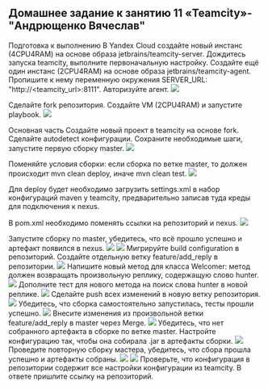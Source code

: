 ## Домашнее задание к занятию 11 «Teamcity»-"Андрющенко Вячеслав"

Подготовка к выполнению
В Yandex Cloud создайте новый инстанс (4CPU4RAM) на основе образа jetbrains/teamcity-server.
Дождитесь запуска teamcity, выполните первоначальную настройку.
Создайте ещё один инстанс (2CPU4RAM) на основе образа jetbrains/teamcity-agent. Пропишите к нему переменную окружения SERVER_URL: "http://<teamcity_url>:8111".
Авторизуйте агент.
![](/pic/1.png)

Сделайте fork репозитория.
Создайте VM (2CPU4RAM) и запустите playbook.
![](/pic/2.png)

Основная часть
Создайте новый проект в teamcity на основе fork.
Сделайте autodetect конфигурации.
Сохраните необходимые шаги, запустите первую сборку master.
![](/pic/3.png)

Поменяйте условия сборки: если сборка по ветке master, то должен происходит mvn clean deploy, иначе mvn clean test.
![](/pic/4.png)

Для deploy будет необходимо загрузить settings.xml в набор конфигураций maven у teamcity, предварительно записав туда креды для подключения к nexus.

В pom.xml необходимо поменять ссылки на репозиторий и nexus.
![](/pic/5.png)

Запустите сборку по master, убедитесь, что всё прошло успешно и артефакт появился в nexus.
![](/pic/6.png)
![](/pic/6_1.png)
Мигрируйте build configuration в репозиторий.
Создайте отдельную ветку feature/add_reply в репозитории.
![](/pic/7.png)
Напишите новый метод для класса Welcomer: метод должен возвращать произвольную реплику, содержащую слово hunter.
![](/pic/8.png)
Дополните тест для нового метода на поиск слова hunter в новой реплике.
![](/pic/9.png)
Сделайте push всех изменений в новую ветку репозитория.
![](/pic/10.png)
Убедитесь, что сборка самостоятельно запустилась, тесты прошли успешно.
![](/pic/11.png)
Внесите изменения из произвольной ветки feature/add_reply в master через Merge.
![](/pic/12.png)
Убедитесь, что нет собранного артефакта в сборке по ветке master.
Настройте конфигурацию так, чтобы она собирала .jar в артефакты сборки.
![](/pic/13.png)
Проведите повторную сборку мастера, убедитесь, что сбора прошла успешно и артефакты собраны.
![](/pic/14.png)
![](/pic/14_1.png)
Проверьте, что конфигурация в репозитории содержит все настройки конфигурации из teamcity.
В ответе пришлите ссылку на репозиторий.
